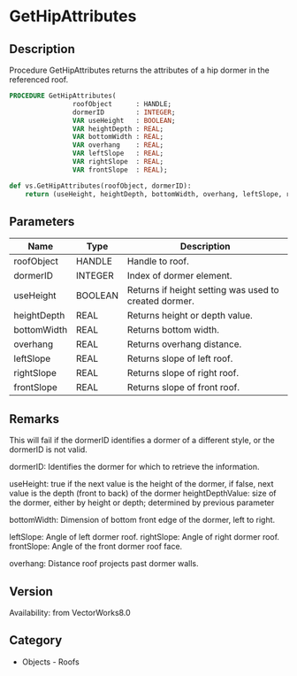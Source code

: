 # GetHipAttributes

## Description
Procedure GetHipAttributes returns the attributes of a hip dormer in the referenced roof.

```pascal
PROCEDURE GetHipAttributes(
				roofObject      : HANDLE;
				dormerID        : INTEGER;
				VAR useHeight   : BOOLEAN;
				VAR heightDepth : REAL;
				VAR bottomWidth : REAL;
				VAR overhang    : REAL;
				VAR leftSlope   : REAL;
				VAR rightSlope  : REAL;
				VAR frontSlope  : REAL);
```

```python
def vs.GetHipAttributes(roofObject, dormerID):
    return (useHeight, heightDepth, bottomWidth, overhang, leftSlope, rightSlope, frontSlope)
```

## Parameters
|Name|Type|Description|
|---|---|---|
|roofObject|HANDLE|Handle to roof.|
|dormerID|INTEGER|Index of dormer element.|
|useHeight|BOOLEAN|Returns if height setting was used to created dormer.|
|heightDepth|REAL|Returns height or depth value.|
|bottomWidth|REAL|Returns bottom width.|
|overhang|REAL|Returns overhang distance.|
|leftSlope|REAL|Returns slope of left roof.|
|rightSlope|REAL|Returns slope of right roof.|
|frontSlope|REAL|Returns slope of front roof.|

## Remarks
This will fail if the dormerID identifies a dormer of a different style, or the dormerID is not valid.

dormerID: Identifies the dormer for which to retrieve the information.

useHeight: true if the next value is the height of the dormer, if false, next value is the depth (front to back) of the dormer
heightDepthValue: size of the dormer, either by height or depth; determined by previous parameter

bottomWidth: Dimension of bottom front edge of the dormer, left to right.

leftSlope: Angle of left dormer roof.
rightSlope: Angle of right dormer roof.
frontSlope: Angle of the front dormer roof face.

overhang: Distance roof projects past dormer walls.

## Version
Availability: from VectorWorks8.0

## Category
* Objects - Roofs

